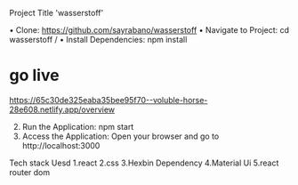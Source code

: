 
Project Title  'wasserstoff'

• Clone: https://github.com/sayrabano/wasserstoff 
• Navigate to Project: cd wasserstoff / 
• Install Dependencies: npm install

# go live
https://65c30de325eaba35bee95f70--voluble-horse-28e608.netlify.app/overview



2. Run the Application: npm start 
3. Access the Application: Open your browser and go to http://localhost:3000

Tech stack Uesd
1.react
2.css
3.Hexbin Dependency
4.Material Ui
5.react router dom





